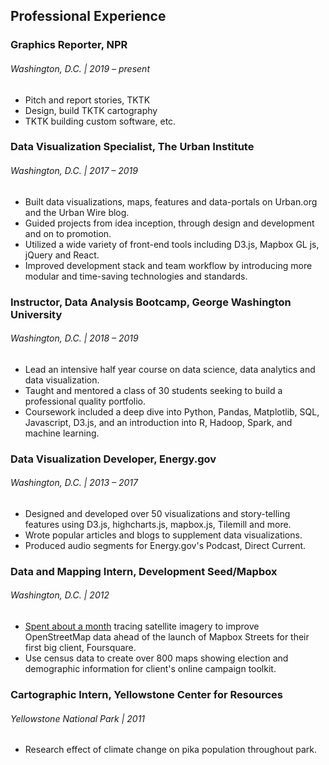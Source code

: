 ## Professional Experience

### Graphics Reporter, NPR

###### Washington, D.C. | 2019 – present

* Pitch and report stories, TKTK
* Design, build TKTK cartography
* TKTK building custom software, etc. 

### Data Visualization Specialist, The Urban Institute

###### Washington, D.C. | 2017 – 2019

* Built data visualizations, maps, features and data-portals on Urban.org and the Urban Wire blog. 
* Guided projects from idea inception, through design and development and on to  promotion. 
* Utilized a wide variety of front-end tools including D3.js, Mapbox GL js, jQuery and React. 
* Improved development stack and team workflow by introducing more modular and time-saving technologies and standards. 

### Instructor, Data Analysis Bootcamp, George Washington University

###### Washington, D.C. | 2018 – 2019

* Lead an intensive half year course on data science, data analytics and data visualization. 
* Taught and mentored a class of 30 students seeking to build a professional quality portfolio.
* Coursework included a deep dive into Python, Pandas, Matplotlib, SQL, Javascript, D3.js, and an introduction into R, Hadoop, Spark, and machine learning.

### Data Visualization Developer, Energy.gov

###### Washington, D.C. | 2013 – 2017

* Designed and developed over 50 visualizations and story-telling features using D3.js, highcharts.js, mapbox.js, Tilemill and more. 
* Wrote popular articles and blogs to supplement data visualizations.
* Produced audio segments for Energy.gov's Podcast, Direct Current.

### Data and Mapping Intern, Development Seed/Mapbox

###### Washington, D.C. | 2012

* [Spent about a month](https://blog.mapbox.com/open-mapping-coming-to-a-campus-near-you-7e375a4dc739) tracing satellite imagery to improve OpenStreetMap data ahead of the launch of Mapbox Streets for their first big client, Foursquare. 
* Use census data to create over 800 maps showing election and demographic information for client's online campaign toolkit.

### Cartographic Intern, Yellowstone Center for Resources 

###### Yellowstone National Park | 2011

* Research effect of climate change on pika population throughout park. 

